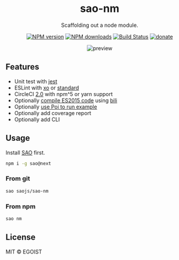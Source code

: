 <h1 align="center">sao-nm</h1>

<p align="center">
  Scaffolding out a node module.
</p>

<p align="center">
<a href="https://npmjs.com/package/sao-nm"><img src="https://img.shields.io/npm/v/sao-nm.svg?style=flat" alt="NPM version"></a> <a href="https://npmjs.com/package/sao-nm"><img src="https://img.shields.io/npm/dm/sao-nm.svg?style=flat" alt="NPM downloads"></a> <a href="https://circleci.com/gh/egoist/saogenerator-nm"><img src="https://img.shields.io/circleci/project/saojs/sao-nm/master.svg?style=flat" alt="Build Status"></a> <a href="https://github.com/egoist/donate"><img src="https://img.shields.io/badge/$-donate-ff69b4.svg?maxAge=2592000&amp;style=flat" alt="donate"></a>
</p>

<p align="center">
  <img src="https://user-images.githubusercontent.com/8784712/28497936-b0c65a1a-6fc5-11e7-8d9d-75d2c297b6d5.png" alt="preview">
</p>

## Features

- Unit test with [jest](https://facebook.github.io/jest/)
- ESLint with [xo](https://github.com/sindresorhus/xo) or [standard](https://github.com/feross/standard)
- CircleCI [2.0](https://circleci.com/docs/2.0/) with npm^5 or yarn support
- Optionally [compile ES2015 code](./docs/compile-es2015.md) using [bili](https://github.com/unipahq/bili)
- Optionally [use Poi to run example](./docs/poi.md)
- Optionally add coverage report
- Optionally add CLI

## Usage

Install [SAO](https://github.com/saojs/sao) first.

```bash
npm i -g sao@next
```

### From git

```bash
sao saojs/sao-nm
```

### From npm

```bash 
sao nm
```

## License

MIT &copy; EGOIST
